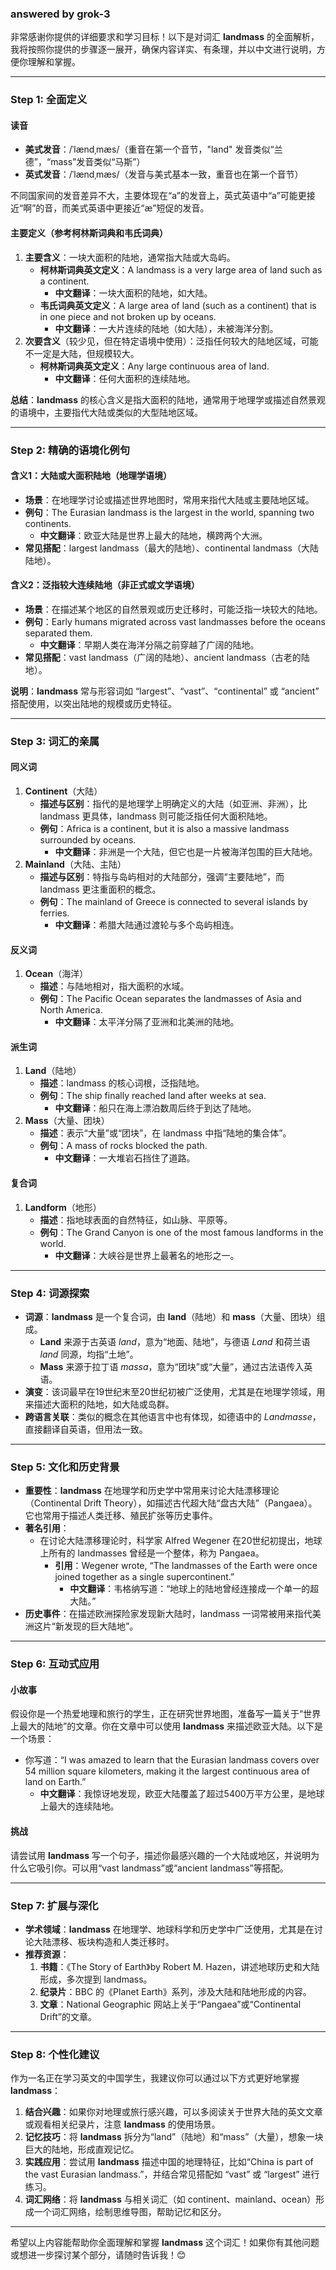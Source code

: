 ### answered by grok-3
非常感谢你提供的详细要求和学习目标！以下是对词汇 **landmass** 的全面解析，我将按照你提供的步骤逐一展开，确保内容详实、有条理，并以中文进行说明，方便你理解和掌握。

---

### Step 1: 全面定义
#### 读音
- **美式发音**：/ˈlændˌmæs/（重音在第一个音节，"land" 发音类似“兰德”，“mass”发音类似“马斯”）
- **英式发音**：/ˈlændˌmæs/（发音与美式基本一致，重音也在第一个音节）

不同国家间的发音差异不大，主要体现在“a”的发音上，英式英语中“a”可能更接近“啊”的音，而美式英语中更接近“æ”短促的发音。

#### 主要定义（参考柯林斯词典和韦氏词典）
1. **主要含义**：一块大面积的陆地，通常指大陆或大岛屿。
   - **柯林斯词典英文定义**：A landmass is a very large area of land such as a continent.
     - **中文翻译**：一块大面积的陆地，如大陆。
   - **韦氏词典英文定义**：A large area of land (such as a continent) that is in one piece and not broken up by oceans.
     - **中文翻译**：一大片连续的陆地（如大陆），未被海洋分割。
2. **次要含义**（较少见，但在特定语境中使用）：泛指任何较大的陆地区域，可能不一定是大陆，但规模较大。
   - **柯林斯词典英文定义**：Any large continuous area of land.
     - **中文翻译**：任何大面积的连续陆地。

**总结**：**landmass** 的核心含义是指大面积的陆地，通常用于地理学或描述自然景观的语境中，主要指代大陆或类似的大型陆地区域。

---

### Step 2: 精确的语境化例句
#### 含义1：大陆或大面积陆地（地理学语境）
- **场景**：在地理学讨论或描述世界地图时，常用来指代大陆或主要陆地区域。
- **例句**：The Eurasian landmass is the largest in the world, spanning two continents.
  - **中文翻译**：欧亚大陆是世界上最大的陆地，横跨两个大洲。
- **常见搭配**：largest landmass（最大的陆地）、continental landmass（大陆陆地）。

#### 含义2：泛指较大连续陆地（非正式或文学语境）
- **场景**：在描述某个地区的自然景观或历史迁移时，可能泛指一块较大的陆地。
- **例句**：Early humans migrated across vast landmasses before the oceans separated them.
  - **中文翻译**：早期人类在海洋分隔之前穿越了广阔的陆地。
- **常见搭配**：vast landmass（广阔的陆地）、ancient landmass（古老的陆地）。

**说明**：**landmass** 常与形容词如 “largest”、“vast”、“continental” 或 “ancient” 搭配使用，以突出陆地的规模或历史特征。

---

### Step 3: 词汇的亲属
#### 同义词
1. **Continent**（大陆）
   - **描述与区别**：指代的是地理学上明确定义的大陆（如亚洲、非洲），比 landmass 更具体，landmass 则可能泛指任何大面积陆地。
   - **例句**：Africa is a continent, but it is also a massive landmass surrounded by oceans.
     - **中文翻译**：非洲是一个大陆，但它也是一片被海洋包围的巨大陆地。
2. **Mainland**（大陆、主陆）
   - **描述与区别**：特指与岛屿相对的大陆部分，强调“主要陆地”，而 landmass 更注重面积的概念。
   - **例句**：The mainland of Greece is connected to several islands by ferries.
     - **中文翻译**：希腊大陆通过渡轮与多个岛屿相连。

#### 反义词
1. **Ocean**（海洋）
   - **描述**：与陆地相对，指大面积的水域。
   - **例句**：The Pacific Ocean separates the landmasses of Asia and North America.
     - **中文翻译**：太平洋分隔了亚洲和北美洲的陆地。

#### 派生词
1. **Land**（陆地）
   - **描述**：landmass 的核心词根，泛指陆地。
   - **例句**：The ship finally reached land after weeks at sea.
     - **中文翻译**：船只在海上漂泊数周后终于到达了陆地。
2. **Mass**（大量、团块）
   - **描述**：表示“大量”或“团块”，在 landmass 中指“陆地的集合体”。
   - **例句**：A mass of rocks blocked the path.
     - **中文翻译**：一大堆岩石挡住了道路。

#### 复合词
1. **Landform**（地形）
   - **描述**：指地球表面的自然特征，如山脉、平原等。
   - **例句**：The Grand Canyon is one of the most famous landforms in the world.
     - **中文翻译**：大峡谷是世界上最著名的地形之一。

---

### Step 4: 词源探索
- **词源**：**landmass** 是一个复合词，由 **land**（陆地）和 **mass**（大量、团块）组成。
  - **Land** 来源于古英语 *land*，意为“地面、陆地”，与德语 *Land* 和荷兰语 *land* 同源，均指“土地”。
  - **Mass** 来源于拉丁语 *massa*，意为“团块”或“大量”，通过古法语传入英语。
- **演变**：该词最早在19世纪末至20世纪初被广泛使用，尤其是在地理学领域，用来描述大面积的陆地，如大陆或岛群。
- **跨语言关联**：类似的概念在其他语言中也有体现，如德语中的 *Landmasse*，直接翻译自英语，但用法一致。

---

### Step 5: 文化和历史背景
- **重要性**：**landmass** 在地理学和历史学中常用来讨论大陆漂移理论（Continental Drift Theory），如描述古代超大陆“盘古大陆”（Pangaea）。它也常用于描述人类迁移、殖民扩张等历史事件。
- **著名引用**：
  - 在讨论大陆漂移理论时，科学家 Alfred Wegener 在20世纪初提出，地球上所有的 landmasses 曾经是一个整体，称为 Pangaea。
    - **引用**：Wegener wrote, “The landmasses of the Earth were once joined together as a single supercontinent.”
      - **中文翻译**：韦格纳写道：“地球上的陆地曾经连接成一个单一的超大陆。”
- **历史事件**：在描述欧洲探险家发现新大陆时，landmass 一词常被用来指代美洲这片“新发现的巨大陆地”。

---

### Step 6: 互动式应用
#### 小故事
假设你是一个热爱地理和旅行的学生，正在研究世界地图，准备写一篇关于“世界上最大的陆地”的文章。你在文章中可以使用 **landmass** 来描述欧亚大陆。以下是一个场景：
- 你写道：“I was amazed to learn that the Eurasian landmass covers over 54 million square kilometers, making it the largest continuous area of land on Earth.”
  - **中文翻译**：我惊讶地发现，欧亚大陆覆盖了超过5400万平方公里，是地球上最大的连续陆地。

#### 挑战
请尝试用 **landmass** 写一个句子，描述你最感兴趣的一个大陆或地区，并说明为什么它吸引你。可以用“vast landmass”或“ancient landmass”等搭配。

---

### Step 7: 扩展与深化
- **学术领域**：**landmass** 在地理学、地球科学和历史学中广泛使用，尤其是在讨论大陆漂移、板块构造和人类迁移时。
- **推荐资源**：
  1. **书籍**：《The Story of Earth》by Robert M. Hazen，讲述地球历史和大陆形成，多次提到 landmass。
  2. **纪录片**：BBC 的《Planet Earth》系列，涉及大陆和陆地形成的内容。
  3. **文章**：National Geographic 网站上关于“Pangaea”或“Continental Drift”的文章。

---

### Step 8: 个性化建议
作为一名正在学习英文的中国学生，我建议你可以通过以下方式更好地掌握 **landmass**：
1. **结合兴趣**：如果你对地理或旅行感兴趣，可以多阅读关于世界大陆的英文文章或观看相关纪录片，注意 **landmass** 的使用场景。
2. **记忆技巧**：将 **landmass** 拆分为“land”（陆地）和“mass”（大量），想象一块巨大的陆地，形成直观记忆。
3. **实践应用**：尝试用 **landmass** 描述中国的地理特征，比如“China is part of the vast Eurasian landmass.”，并结合常见搭配如 “vast” 或 “largest” 进行练习。
4. **词汇网络**：将 **landmass** 与相关词汇（如 continent、mainland、ocean）形成一个词汇网络，绘制思维导图，帮助记忆和区分。

---

希望以上内容能帮助你全面理解和掌握 **landmass** 这个词汇！如果你有其他问题或想进一步探讨某个部分，请随时告诉我！😊